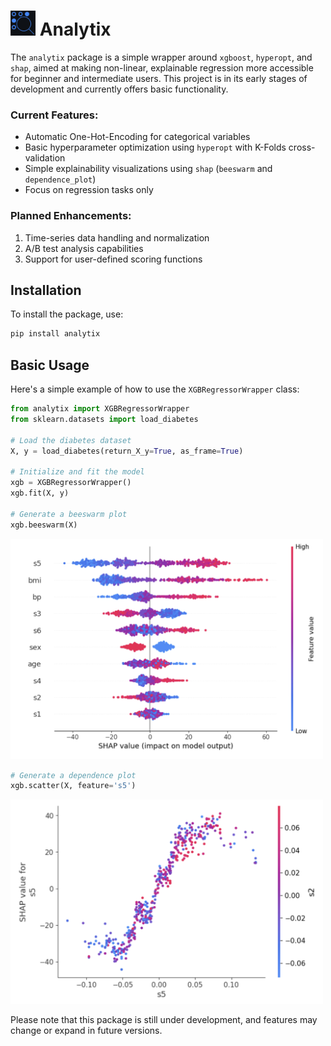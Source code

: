 # <img src="https://github.com/CyrilJl/AnalytiX/blob/main/_static/logo.svg" alt="Logo OptiMask" width="40" height="40"> Analytix

The `analytix` package is a simple wrapper around `xgboost`, `hyperopt`, and `shap`, aimed at making non-linear, explainable regression more accessible for beginner and intermediate users. This project is in its early stages of development and currently offers basic functionality.

### Current Features:
- Automatic One-Hot-Encoding for categorical variables
- Basic hyperparameter optimization using `hyperopt` with K-Folds cross-validation
- Simple explainability visualizations using `shap` (`beeswarm` and `dependence_plot`)
- Focus on regression tasks only

### Planned Enhancements:
1. Time-series data handling and normalization
2. A/B test analysis capabilities
3. Support for user-defined scoring functions

## Installation

To install the package, use:

```bash
pip install analytix
```

## Basic Usage

Here's a simple example of how to use the `XGBRegressorWrapper` class:

```python
from analytix import XGBRegressorWrapper
from sklearn.datasets import load_diabetes

# Load the diabetes dataset
X, y = load_diabetes(return_X_y=True, as_frame=True)

# Initialize and fit the model
xgb = XGBRegressorWrapper()
xgb.fit(X, y)

# Generate a beeswarm plot
xgb.beeswarm(X)
```

<img src="https://github.com/CyrilJl/AnalytiX/blob/main/_static/beeswarm.png" width="500">

```python
# Generate a dependence plot
xgb.scatter(X, feature='s5')
```

<img src="https://github.com/CyrilJl/AnalytiX/blob/main/_static/dependence.png" width="500">

Please note that this package is still under development, and features may change or expand in future versions.